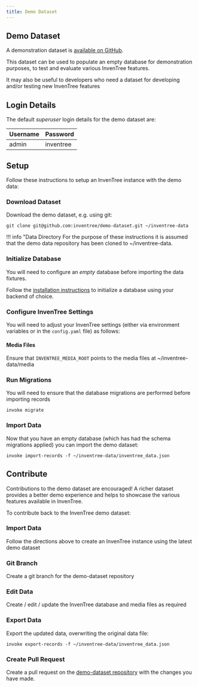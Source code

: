 ```yaml
---
title: Demo Dataset
---
```


## Demo Dataset

A demonstration dataset is [available on GitHub](https://github.com/inventree/demo-dataset).

This dataset can be used to populate an empty database for demonstration purposes, to test and evaluate various InvenTree features.

It may also be useful to developers who need a dataset for developing and/or testing new InvenTree features

## Login Details

The default *superuser* login details for the demo dataset are:

| Username | Password |
| --- | --- |
| admin | inventree |

## Setup

Follow these instructions to setup an InvenTree instance with the demo data:

### Download Dataset

Download the demo dataset, e.g. using git:

```
git clone git@github.com:inventree/demo-dataset.git ~/inventree-data
```

!!! info "Data Directory
    For the purpose of these instructions it is assumed that the demo data repository has been cloned to ~/inventree-data.

### Initialize Database

You will need to configure an *empty* database before importing the data fixtures.

Follow the [installation instructions](./intro.md) to initialize a database using your backend of choice.

### Configure InvenTree Settings

You will need to adjust your InvenTree settings (either via environment variables or in the `config.yaml` file) as follows:

#### Media Files

Ensure that `INVENTREE_MEDIA_ROOT` points to the media files at ~/inventree-data/media

### Run Migrations

You will need to ensure that the database migrations are performed before importing records

```
invoke migrate
```

### Import Data

Now that you have an empty database (which has had the schema migrations applied) you can import the demo dataset:

```
invoke import-records -f ~/inventree-data/inventree_data.json
```

## Contribute

Contributions to the demo dataset are encouraged! A richer dataset provides a better demo experience and helps to showcase the various features available in InvenTree.

To contribute back to the InvenTree demo dataset:

### Import Data

Follow the directions above to create an InvenTree instance using the latest demo dataset

### Git Branch

Create a git branch for the demo-dataset repository

### Edit Data

Create / edit / update the InvenTree database and media files as required

### Export Data

Export the updated data, overwriting the original data file:

```
invoke export-records -f ~/inventree-data/inventree_data.json
```

### Create Pull Request

Create a pull request on the [demo-dataset repository](https://github.com/inventree/demo-dataset) with the changes you have made.